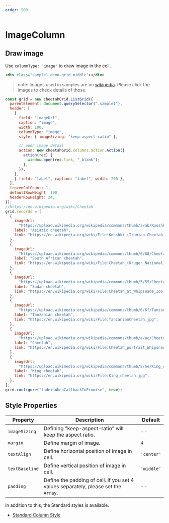 ```yaml
---
order: 500
---
```


# ImageColumn

## Draw image

Use `columnType: 'image'` to draw image in the cell.

<code-preview>

```html
<div class="sample1 demo-grid middle"></div>
```

> note: Images used in samples are on [wikipedia](https://en.wikipedia.org/wiki/Cheetah).
> Please click the images to check details of those.

```js
const grid = new cheetahGrid.ListGrid({
  parentElement: document.querySelector(".sample1"),
  header: [
    {
      field: "imageUrl",
      caption: "image",
      width: 100,
      columnType: "image",
      style: { imageSizing: "keep-aspect-ratio" },

      // open image detail
      action: new cheetahGrid.columns.action.Action({
        action(rec) {
          window.open(rec.link, "_blank");
        },
      }),
    },
    { field: "label", caption: "label", width: 200 },
  ],
  frozenColCount: 1,
  defaultRowHeight: 100,
  headerRowHeight: 24,
});
//https://en.wikipedia.org/wiki/Cheetah
grid.records = [
  {
    imageUrl:
      "https://upload.wikimedia.org/wikipedia/commons/thumb/a/ab/Kooshki_%28Iranian_Cheetah%29_03.jpg/440px-Kooshki_%28Iranian_Cheetah%29_03.jpg",
    label: "Asiatic cheetah",
    link: "https://en.wikipedia.org/wiki/File:Kooshki_(Iranian_Cheetah)_03.jpg",
  },
  {
    imageUrl:
      "https://upload.wikimedia.org/wikipedia/commons/thumb/6/68/Cheetah_%28Kruger_National_Park%2C_South_Africa%2C_2001%29.jpg/180px-Cheetah_%28Kruger_National_Park%2C_South_Africa%2C_2001%29.jpg",
    label: "South African cheetah",
    link: "https://en.wikipedia.org/wiki/File:Cheetah_(Kruger_National_Park,_South_Africa,_2001).jpg",
  },
  {
    imageUrl:
      "https://upload.wikimedia.org/wikipedia/commons/thumb/5/55/Cheetah_at_Whipsnade_Zoo%2C_Dunstable.jpg/180px-Cheetah_at_Whipsnade_Zoo%2C_Dunstable.jpg",
    label: "Sudan cheetah",
    link: "https://en.wikipedia.org/wiki/File:Cheetah_at_Whipsnade_Zoo,_Dunstable.jpg",
  },
  {
    imageUrl:
      "https://upload.wikimedia.org/wikipedia/commons/thumb/6/6f/TanzanianCheetah.jpg/180px-TanzanianCheetah.jpg",
    label: "Tanzanian cheetah",
    link: "https://en.wikipedia.org/wiki/File:TanzanianCheetah.jpg",
  },
  {
    imageUrl:
      "https://upload.wikimedia.org/wikipedia/commons/thumb/a/ac/Cheetah_portrait_Whipsnade_Zoo.jpg/220px-Cheetah_portrait_Whipsnade_Zoo.jpg",
    label: "Cheetah",
    link: "https://en.wikipedia.org/wiki/File:Cheetah_portrait_Whipsnade_Zoo.jpg",
  },
  {
    imageUrl:
      "https://upload.wikimedia.org/wikipedia/commons/thumb/5/5e/King_cheetah.jpg/170px-King_cheetah.jpg",
    label: "King cheetah",
    link: "https://en.wikipedia.org/wiki/File:King_cheetah.jpg",
  },
];
grid.configure("fadeinWhenCallbackInPromise", true);
```

</code-preview>

## Style Properties

| Property       | Description                                                                         | Default    |
| -------------- | ----------------------------------------------------------------------------------- | ---------- |
| `imageSizing`  | Defining "keep-aspect-ratio" will keep the aspect ratio.                            | --         |
| `margin`       | Define margin of image.                                                             | `4`        |
| `textAlign`    | Define horizontal position of image in cell.                                        | `'center'` |
| `textBaseline` | Define vertical position of image in cell.                                          | `'middle'` |
| `padding`      | Define the padding of cell. If you set 4 values separately, please set the `Array`. | --         |

In addition to this, the Standard styles is available.

- [Standard Column Style](../column_styles/index.md)
